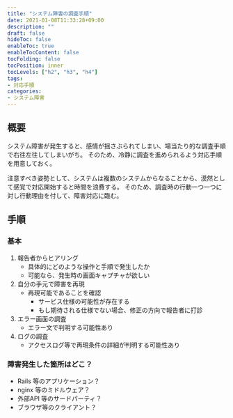 ```yaml
---
title: "システム障害の調査手順"
date: 2021-01-08T11:33:28+09:00
description: ""
draft: false
hideToc: false
enableToc: true
enableTocContent: false
tocFolding: false
tocPosition: inner
tocLevels: ["h2", "h3", "h4"]
tags:
- 対応手順
categories:
- システム障害
---
```


## 概要
システム障害が発生すると、感情が揺さぶられてしまい、場当たり的な調査手順で右往左往してしまいがち。
そのため、冷静に調査を進められるよう対応手順を用意しておく。

注意すべき姿勢として、システムは複数のシステムからなることから、漠然として感覚で対応開始すると時間を浪費する。
そのため、調査時の行動一つ一つに対し行動理由を付して、障害対応に臨む。

## 手順
### 基本
1. 報告者からヒアリング
    - 具体的にどのような操作と手順で発生したか
    - 可能なら、発生時の画面キャプチャが欲しい
2. 自分の手元で障害を再現
    - 再現可能であることを確認
        - サービス仕様の可能性が存在する
        - もし期待される仕様でない場合、修正の方向で報告者に打診
3. エラー画面の調査
    - エラー文で判明する可能性あり
4. ログの調査
    - アクセスログ等で再現条件の詳細が判明する可能性あり

### 障害発生した箇所はどこ？

- Rails 等のアプリケーション？
- nginx 等のミドルウェア？
- 外部API 等のサードパーティ？
- ブラウザ等のクライアント？
